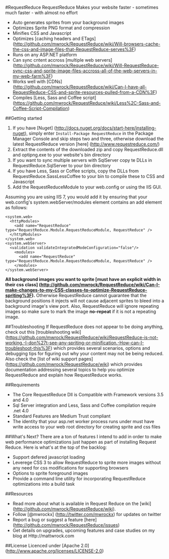 #RequestReduce
RequestReduce Makes your website faster - sometimes much faster - with almost no effort

* Auto generates sprites from your background images
* Optimizes Sprite PNG format and compression
* Minifies CSS and Javascript
* Optimizes [caching headers and ETags] (http://github.com/mwrock/RequestReduce/wiki/Will-browsers-cache-the-css-and-image-files-that-RequestReduce-serves%3F)
* Runs on any ASP.NET platform
* Can sync cntent accross [multiple web servers] (http://github.com/mwrock/RequestReduce/wiki/Will-RequestReduce-sync-css-and-sprite-image-files-accross-all-of-the-web-servers-in-my-web-farm%3F)
* Works well with [CDNs] (http://github.com/mwrock/RequestReduce/wiki/Can-I-have-all-RequestReduce-CSS-and-sprite-resources-pulled-from-a-CDN%3F)
* Compiles [Less, Sass and Coffee script] (https://github.com/mwrock/RequestReduce/wiki/Less%2C-Sass-and-Coffee-Script-Compilation)

##Getting started
1. If you have [Nuget] (http://docs.nuget.org/docs/start-here/installing-nuget), simply enter `Install-Package RequestReduce` in the Package Manager Console and skip steps two and three, otherwise download the latest RequestReduce version [here] (http://www.requestreduce.com/)
2. Extract the contents of the downloaded zip and copy RequestReduce.dll and optipng.exe to your website's bin directory
3. If you want to sync multiple servers with SqlServer copy te DLLs in RequestReduce.SqlServer to your bin directory
4. If you have Less, Sass or Coffee scripts, copy the DLLs from RequestReduce.SassLessCoffee to your bin to compile these to CSS and Javascript
5. Add the RequestReduceModule to your web.config or using the IIS GUI. 

Assuming you are using IIS 7, you would add it by ensuring that your web.config's system.webServer/modules element contains an add element as follows:

    <system.web>
      <httpModules>
        <add name="RequestReduce" type="RequestReduce.Module.RequestReduceModule, RequestReduce" />
      </httpModules>
    </system.web>
    <system.webServer>
      <validation validateIntegratedModeConfiguration="false"/>  
		<modules>
          <add name="RequestReduce" type="RequestReduce.Module.RequestReduceModule, RequestReduce" />
		</modules>
	</system.webServer>

**All background images you want to sprite [must have an explicit width in their css class] (http://github.com/mwrock/RequestReduce/wiki/Can-I-make-changes-to-my-CSS-classes-to-optimize-RequestReduce-spriting%3F).** Otherwise RequestReduce cannot guarantee that the background positions it injects will not cause adjacent sprites to bleed into a background image's view port. Also, RequestReduce will ignore repeating images so make sure to mark the image **no-repeat** if it is not a repeating image.

##Troubleshooting
If RequestReduce does not appear to be doing anything, check out this [troubleshooting wiki] (https://github.com/mwrock/RequestReduce/wiki/RequestReduce-is-not-working.-I-don%27t-see-any-spriting-or-minification.-How-can-I-troubleshoot-this%3F) which provides several scenarios, options and debugging tips for figuring out why your content may not be being reduced. Also check the [list of wiki support pages] (https://github.com/mwrock/RequestReduce/wiki) which provides documentation addressing several topics to help you optimize RequestReduce and explain how RequestReduce works.

##Requirements
* The Core RequestReduce Dll is Compatible with Framework versions 3.5 and 4.0
* Sql Server integration and Less, Sass and Coffee compilation require .net 4.0
* Standard Features are Medium Trust compliant
* The identity that your asp.net worker process runs under must have write access to your web root directory for creating sprite and css files

##What's Next?
There are a ton of features I intend to add in order to make web performance optimizations just happen as part of installing Request Reduce. Here is what's at the top of the backlog:

* Support defered javascript loading
* Leverege CSS 3 to allow RequestReduce to sprite more images without any need for css modifications for supporting browsers
* Options to sprite foreground images
* Provide a command line utility for incorporating RequestReduce optimizations into a build task

##Resources
* Read more about what is available in Request Reduce on the [wiki] (http://github.com/mwrock/RequestReduce/wiki).
* Follow [@mwrockx] (http://twitter.com/mwrockx) for updates on twitter
* Report a bug or suggest a feature [here] (http://github.com/mwrock/RequestReduce/issues)
* Get details on upgrades, upcoming features and case studies on my blog at Http://mattwrock.com

##License
Licenced under [Apache 2.0] (http://www.apache.org/licenses/LICENSE-2.0)